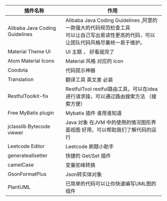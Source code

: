 
| 插件名称                       | 作用                                                         |
| ------------------------------ | ------------------------------------------------------------ |
| Alibaba Java Coding Guidelines | Alibaba Java Coding Guidelines ,阿里的一款强大的代码规范检查工具<br />可以让自己写出易读性更高的代码，可以让团队代码风格尽量统一易于维护。 |
| Material Theme UI              | UI 主题 ， 好看就完了                                        |
| Atom Material Icons            | Material 风格 对应的 icon                                    |
| Coodota                        | 代码提示神器                                                 |
| Translation                    | 翻译工具  英文差 必装                                        |
| RestfulToolkit-fix             | RestfulTool restful路由工具，可以在idea进行请求操，可以通过路由搜索方法 （搜索方便） |
| Free MyBatis plugin            | Mybatis  插件 谁用谁知道                                     |
| jclasslib Bytecode viewer      | Java 对象 在JVM 中的使用的情况图形界面视图 好用，可以帮助我们了解代码的运行 |
| Leetcode Editor                | Leetcode 刷题小助手                                          |
| generateallsetter              | 快捷的 Get/Set 插件                                          |
| camelCase                      | 变量驼峰转换                                                 |
| GsonFormatPlus                 | Json转实体对象                                               |
| PlantUML                       | 已简单的代码可以让你快速编写UML图的组件                      |